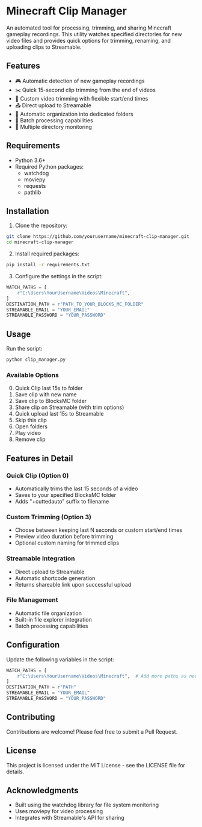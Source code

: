 # Minecraft Clip Manager

An automated tool for processing, trimming, and sharing Minecraft gameplay recordings. This utility watches specified directories for new video files and provides quick options for trimming, renaming, and uploading clips to Streamable.

## Features

- 🎮 Automatic detection of new gameplay recordings
- ✂️ Quick 15-second clip trimming from the end of videos
- 📝 Custom video trimming with flexible start/end times
- 📤 Direct upload to Streamable
- 📁 Automatic organization into dedicated folders
- 🔄 Batch processing capabilities
- 🎯 Multiple directory monitoring

## Requirements

- Python 3.6+
- Required Python packages:
  - watchdog
  - moviepy
  - requests
  - pathlib

## Installation

1. Clone the repository:
```bash
git clone https://github.com/yourusername/minecraft-clip-manager.git
cd minecraft-clip-manager
```

2. Install required packages:
```bash
pip install -r requirements.txt
```

3. Configure the settings in the script:
```python
WATCH_PATHS = [
    r"C:\Users\YourUsername\Videos\Minecraft",
]
DESTINATION_PATH = r"PATH_TO_YOUR_BLOCKS_MC_FOLDER"
STREAMABLE_EMAIL = "YOUR_EMAIL"
STREAMABLE_PASSWORD = "YOUR_PASSWORD"
```

## Usage

Run the script:
```bash
python clip_manager.py
```

### Available Options

0. Quick Clip last 15s to folder
1. Save clip with new name
2. Save clip to BlocksMC folder
3. Share clip on Streamable (with trim options)
4. Quick upload last 15s to Streamable
5. Skip this clip
6. Open folders
7. Play video
9909. Remove clip

## Features in Detail

### Quick Clip (Option 0)
- Automatically trims the last 15 seconds of a video
- Saves to your specified BlocksMC folder
- Adds "+cuttedauto" suffix to filename

### Custom Trimming (Option 3)
- Choose between keeping last N seconds or custom start/end times
- Preview video duration before trimming
- Optional custom naming for trimmed clips

### Streamable Integration
- Direct upload to Streamable
- Automatic shortcode generation
- Returns shareable link upon successful upload

### File Management
- Automatic file organization
- Built-in file explorer integration
- Batch processing capabilities

## Configuration

Update the following variables in the script:

```python
WATCH_PATHS = [
    r"C:\Users\YourUsername\Videos\Minecraft",  # Add more paths as needed
]
DESTINATION_PATH = r"PATH"
STREAMABLE_EMAIL = "YOUR_EMAIL"
STREAMABLE_PASSWORD = "YOUR_PASSWORD"
```

## Contributing

Contributions are welcome! Please feel free to submit a Pull Request.

## License

This project is licensed under the MIT License - see the LICENSE file for details.

## Acknowledgments

- Built using the watchdog library for file system monitoring
- Uses moviepy for video processing
- Integrates with Streamable's API for sharing
